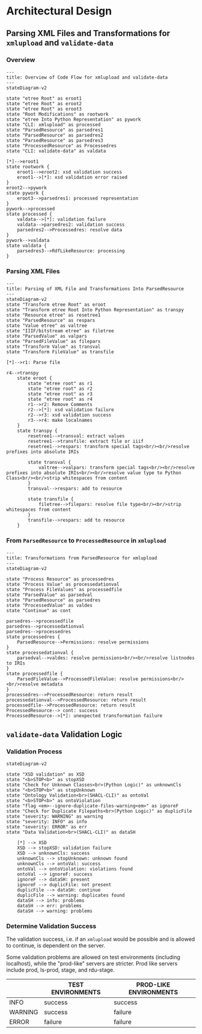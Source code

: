 # Architectural Design

## Parsing XML Files and Transformations for `xmlupload` and `validate-data`

### Overview

```mermaid
---
title: Overview of Code Flow for xmlupload and validate-data
---
stateDiagram-v2

state "etree Root" as eroot1
state "etree Root" as eroot2
state "etree Root" as eroot3
state "Root Modifications" as rootwork
state "etree Into Python Representation" as pywork
state "CLI: xmlupload" as processed
state "ParsedResource" as parsedres1
state "ParsedResource" as parsedres2
state "ParsedResource" as parsedres3
state "ProcessedResource" as Processedres
state "CLI: validate-data" as valdata

[*]-->eroot1
state rootwork {
    eroot1-->eroot2: xsd validation success
    eroot1-->[*]: xsd validation error raised
}
eroot2-->pywork
state pywork {
    eroot3-->parsedres1: processed representation
}
pywork-->processed
state processed {
    valdata-->[*]: validation failure
    valdata-->parsedres2: validation success
    parsedres2-->Processedres: resolve data
}
pywork-->valdata
state valdata {
    parsedres3-->RdfLikeResource: processing
}
```

### Parsing XML Files

<!-- markdownlint-disable MD013 -->

```mermaid
---
title: Parsing of XML File and Transformations Into ParsedResource
---
stateDiagram-v2
state "Transform etree Root" as eroot
state "Transform etree Root Into Python Representation" as transpy
state "Resource etree" as resetree1
state "ParsedResource" as respars
state "Value etree" as valtree
state "IIIF/bitstream etree" as filetree
state "ParsedValue" as valpars
state "ParsedFileValue" as filepars
state "Transform Value" as transval
state "Transform FileValue" as transfile

[*]-->r1: Parse file

r4-->transpy
    state eroot {
        state "etree root" as r1
        state "etree root" as r2
        state "etree root" as r3
        state "etree root" as r4
        r1-->r2: Remove Comments
        r2-->[*]: xsd validation failure
        r2-->r3: xsd validation success
        r3-->r4: make localnames
    }
    state transpy {
        resetree1-->transval: extract values
        resetree1-->transfile: extract file or iiif
        resetree1-->respars: transform special tags<br/><br/>resolve prefixes into absolute IRIs

        state transval {
            valtree-->valpars: transform special tags<br/><br/>resolve prefixes into absolute IRIs<br/><br/>resolve value type to Python Class<br/><br/>strip whitespaces from content
        }
        transval-->respars: add to resource

        state transfile {
            filetree-->filepars: resolve file type<br/><br/>strip whitespaces from content
        }
        transfile-->respars: add to resource
    }
```

<!-- markdownlint-enable MD013 -->


### From `ParsedResource` to `ProcessedResource` in `xmlupload`

```mermaid
---
title: Transformations from ParsedResource for xmlupload
---
stateDiagram-v2

state "Process Resource" as processedres
state "Process Value" as processedationval
state "Process FileValues" as processedfile
state "ParsedValue" as parsedval
state "ParsedResource" as parsedres
state "ProcessedValue" as valdes
state "Continue" as cont

parsedres-->processedfile
parsedres-->processedationval
parsedres-->processedres
state processedres {
    ParsedResource-->Permissions: resolve permissions
}
state processedationval {
    parsedval-->valdes: resolve permissions<br/><br/>resolve listnodes to IRIs
}
state processedfile {
    ParsedFileValue-->ProcessedFileValue: resolve permissions<br/><br/>resolve metadata
}
processedres-->ProcessedResource: return result
processedationval-->ProcessedResource: return result
processedfile-->ProcessedResource: return result
ProcessedResource--> cont: success
ProcessedResource-->[*]: unexpected transformation failure
```

## `validate-data` Validation Logic

### Validation Process

```mermaid
stateDiagram-v2

state "XSD validation" as XSD
state "<b>STOP<b>" as stopXSD
state "Check for Unknown Classes<br>(Python Logic)" as unknownCls
state "<b>STOP<b>" as stopUnknown
state "Ontology Validation<br>(SHACL-CLI)" as ontoVal
state "<b>STOP<b>" as ontoViolation
state "flag <em>--ignore-duplicate-files-warning<em>" as ignoreF
state "Check for Duplicate Filepaths<br>(Python Logic)" as duplicFile
state "severity: WARNING" as warning
state "severity: INFO" as info
state "severity: ERROR" as err
state "Data Validation<br>(SHACL-CLI)" as dataSH

    [*] --> XSD
    XSD --> stopXSD: validation failure
    XSD --> unknownCls: success
    unknownCls --> stopUnknown: unknown found
    unknownCls --> ontoVal: success
    ontoVal --> ontoViolation: violations found
    ontoVal --> ignoreF: success
    ignoreF --> dataSH: present
    ignoreF --> duplicFile: not present
    duplicFile --> dataSH: continue
    duplicFile --> warning: duplicates found
    dataSH --> info: problems
    dataSH --> err: problems
    dataSH --> warning: problems
```

### Determine Validation Success

The validation success, i.e. if an `xmlupload` would be possible and is allowed to continue, is dependent on the server.

Some validation problems are allowed on test environments (including localhost), 
while the "prod-like" servers are stricter.
Prod like servers include prod, ls-prod, stage, and rdu-stage.

|         | TEST ENVIRONMENTS | PROD-LIKE ENVIRONMENTS |
|---------|-------------------|------------------------|
| INFO    | success           | success                |
| WARNING | success           | failure                |
| ERROR   | failure           | failure                |
